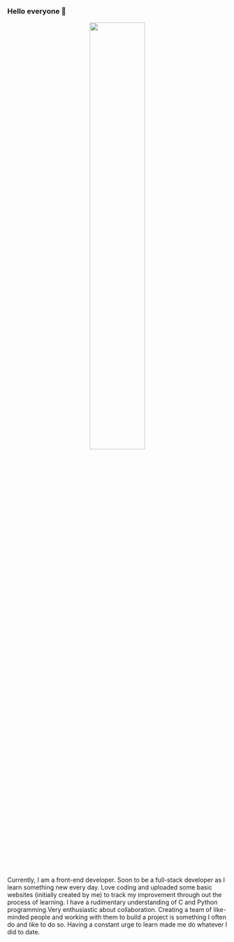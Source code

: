 ### Hello everyone 👋
<div id="header" align="center">
  <img src="https://media.giphy.com/media/j6MgS5MNuUPwLwzytf/giphy.gif" width=50%"/>
</div>
Currently, I am a front-end developer. Soon to be a full-stack developer as I learn something new every day. Love coding and uploaded some basic websites (initially created by me) to track my improvement through out the process of learning. I have a rudimentary understanding of C and Python programming.Very enthusiastic about collaboration. Creating a team of like-minded people and working with them to build a project is something I often do and like to do so. Having a constant urge to learn made me do whatever I did to date.

